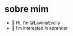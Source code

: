 # sobre mim
- 👋 Hi, I’m @LaviniaEvelly
- 👀 I’m interested in aprender
<!---
LaviniaEvelly/LaviniaEvelly is a ✨ special ✨ repository because its `README.md` (this file) appears on your GitHub profile.
You can click the Preview link to take a look at your changes.
--->
